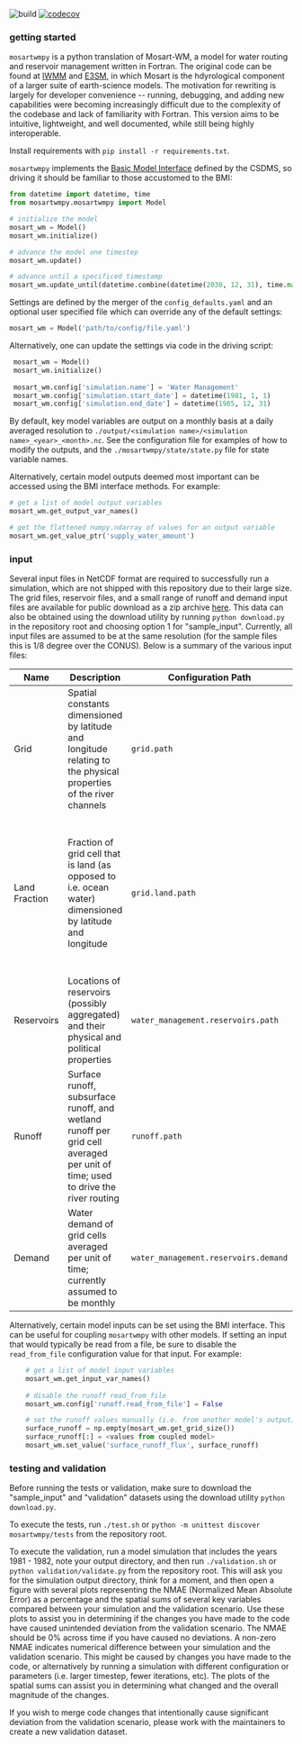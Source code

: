 ![build](https://github.com/IMMM-SFA/mosartwmpy/workflows/build/badge.svg) [![codecov](https://codecov.io/gh/IMMM-SFA/mosartwmpy/branch/main/graph/badge.svg?token=IPOY8984MB)](https://codecov.io/gh/IMMM-SFA/mosartwmpy)


### getting started

`mosartwmpy` is a python translation of Mosart-WM, a model for water routing and reservoir management written in Fortran. The original code can be found at [IWMM](https://github.com/IMMM-SFA/iwmm) and [E3SM](https://github.com/E3SM-Project/E3SM), in which Mosart is the hdyrological component of a larger suite of earth-science models. The motivation for rewriting is largely for developer convenience -- running, debugging, and adding new capabilities were becoming increasingly difficult due to the complexity of the codebase and lack of familiarity with Fortran. This version aims to be intuitive, lightweight, and well documented, while still being highly interoperable.

Install requirements with `pip install -r requirements.txt`.

`mosartwmpy` implements the [Basic Model Interface](https://csdms.colorado.edu/wiki/BMI) defined by the CSDMS, so driving it should be familiar to those accustomed to the BMI:

```python
from datetime import datetime, time
from mosartwmpy.mosartwmpy import Model

# initialize the model
mosart_wm = Model()
mosart_wm.initialize()

# advance the model one timestep
mosart_wm.update()

# advance until a specificed timestamp
mosart_wm.update_until(datetime.combine(datetime(2030, 12, 31), time.max).timestamp())
```

Settings are defined by the merger of the `config_defaults.yaml` and an optional user specified file which can override any of the default settings:

```python
mosart_wm = Model('path/to/config/file.yaml')
```

Alternatively, one can update the settings via code in the driving script:

```python
 mosart_wm = Model()
 mosart_wm.initialize()
 
 mosart_wm.config['simulation.name'] = 'Water Management'
 mosart_wm.config['simulation.start_date'] = datetime(1981, 1, 1)
 mosart_wm.config['simulation.end_date'] = datetime(1985, 12, 31)
```

By default, key model variables are output on a monthly basis at a daily averaged resolution to `./output/<simulation name>/<simulation name>_<year>_<month>.nc`. See the configuration file for examples of how to modify the outputs, and the `./mosartwmpy/state/state.py` file for state variable names.

Alternatively, certain model outputs deemed most important can be accessed using the BMI interface methods. For example:
```python
# get a list of model output variables
mosart_wm.get_output_var_names()

# get the flattened numpy.ndarray of values for an output variable
mosart_wm.get_value_ptr('supply_water_amount')
```


### input

Several input files in NetCDF format are required to successfully run a simulation, which are not shipped with this repository due to their large size. The grid files, reservoir files, and a small range of runoff and demand input files are available for public download as a zip archive [here](https://zenodo.org/record/4537907/files/mosartwmpy_sample_input_data_1980_1985.zip?download=1). This data can also be obtained using the download utility by running `python download.py` in the repository root and choosing option 1 for "sample_input". Currently, all input files are assumed to be at the same resolution (for the sample files this is 1/8 degree over the CONUS). Below is a summary of the various input files:

Name | Description | Configuration Path | Notes
--- | --- | --- | ---
Grid | Spatial constants dimensioned by latitude and longitude relating to the physical properties of the river channels | `grid.path` |
Land Fraction | Fraction of grid cell that is land (as opposed to i.e. ocean water) dimensioned by latitude and longitude | `grid.land.path` | as a TODO item, this variable should be merged into the grid file (historically it was separate for the coupled land model)
Reservoirs | Locations of reservoirs (possibly aggregated) and their physical and political properties | `water_management.reservoirs.path` |
Runoff | Surface runoff, subsurface runoff, and wetland runoff per grid cell averaged per unit of time; used to drive the river routing | `runoff.path` |
Demand | Water demand of grid cells averaged per unit of time; currently assumed to be monthly | `water_management.reservoirs.demand` | there are plans to support other time scales, such as epiweeks

Alternatively, certain model inputs can be set using the BMI interface. This can be useful for coupling `mosartwmpy` with other models. If setting an input that would typically be read from a file, be sure to disable the `read_from_file` configuration value for that input. For example:
```python
    # get a list of model input variables
    mosart_wm.get_input_var_names()
    
    # disable the runoff read_from_file
    mosart_wm.config['runoff.read_from_file'] = False

    # set the runoff values manually (i.e. from another model's output)
    surface_runoff = np.empty(mosart_wm.get_grid_size())
    surface_runoff[:] = <values from coupled model>
    mosart_wm.set_value('surface_runoff_flux', surface_runoff)
```

### testing and validation

Before running the tests or validation, make sure to download the "sample_input" and "validation" datasets using the download utility `python download.py`.

To execute the tests, run `./test.sh` or `python -m unittest discover mosartwmpy/tests` from the repository root.

To execute the validation, run a model simulation that includes the years 1981 - 1982, note your output directory, and then run `./validation.sh` or `python validation/validate.py` from the repository root. This will ask you for the simulation output directory, think for a moment, and then open a figure with several plots representing the NMAE (Normalized Mean Absolute Error) as a percentage and the spatial sums of several key variables compared between your simulation and the validation scenario. Use these plots to assist you in determining if the changes you have made to the code have caused unintended deviation from the validation scenario. The NMAE should be 0% across time if you have caused no deviations. A non-zero NMAE indicates numerical difference between your simulation and the validation scenario. This might be caused by changes you have made to the code, or alternatively by running a simulation with different configuration or parameters (i.e. larger timestep, fewer iterations, etc). The plots of the spatial sums can assist you in determining what changed and the overall magnitude of the changes.

If you wish to merge code changes that intentionally cause significant deviation from the validation scenario, please work with the maintainers to create a new validation dataset.